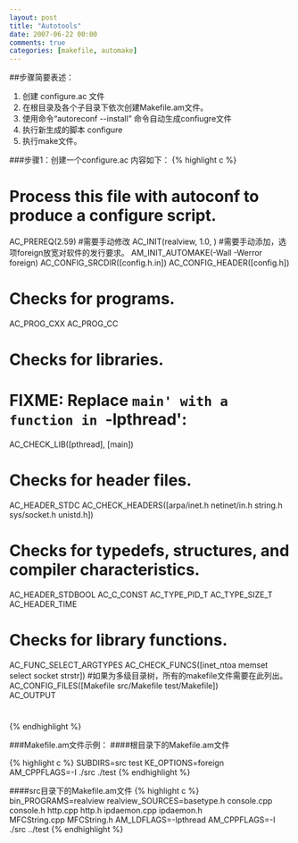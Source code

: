 ```yaml
---
layout: post
title: "Autotools"
date: 2007-06-22 00:00
comments: true
categories: [makefile, automake]
---
```


##步骤简要表述：
1. 创建 configure.ac 文件
2. 在根目录及各个子目录下依次创建Makefile.am文件。
3. 使用命令“autoreconf --install” 命令自动生成confiugre文件
4. 执行新生成的脚本 configure
5. 执行make文件。

###步骤1：创建一个configure.ac
内容如下：
{% highlight c %}
# Process this file with autoconf to produce a configure script.
AC_PREREQ(2.59)
#需要手动修改
AC_INIT(realview, 1.0, )
#需要手动添加，选项foreign放宽对软件的发行要求。
AM_INIT_AUTOMAKE(-Wall -Werror foreign)
AC_CONFIG_SRCDIR([config.h.in])
AC_CONFIG_HEADER([config.h])
# Checks for programs.
AC_PROG_CXX
AC_PROG_CC
# Checks for libraries.
# FIXME: Replace `main' with a function in `-lpthread':
AC_CHECK_LIB([pthread], [main])
# Checks for header files.
AC_HEADER_STDC
AC_CHECK_HEADERS([arpa/inet.h netinet/in.h string.h sys/socket.h unistd.h])
# Checks for typedefs, structures, and compiler characteristics.
AC_HEADER_STDBOOL
AC_C_CONST
AC_TYPE_PID_T
AC_TYPE_SIZE_T
AC_HEADER_TIME
# Checks for library functions.
AC_FUNC_SELECT_ARGTYPES
AC_CHECK_FUNCS([inet_ntoa memset select socket strstr])
#如果为多级目录树，所有的makefile文件需要在此列出。
AC_CONFIG_FILES([Makefile      src/Makefile           test/Makefile])  
AC_OUTPUT
#
{% endhighlight %}

###Makefile.am文件示例：
####根目录下的Makefile.am文件

{% highlight c %}
SUBDIRS=src test 
KE_OPTIONS=foreign
AM_CPPFLAGS=-I ./src ./test
{% endhighlight %}

####src目录下的Makefile.am文件
{% highlight c %}
bin_PROGRAMS=realview
realview_SOURCES=basetype.h console.cpp console.h http.cpp http.h ipdaemon.cpp ipdaemon.h \
MFCString.cpp MFCString.h
AM_LDFLAGS=-lpthread
AM_CPPFLAGS=-I ./src ../test
{% endhighlight %}
